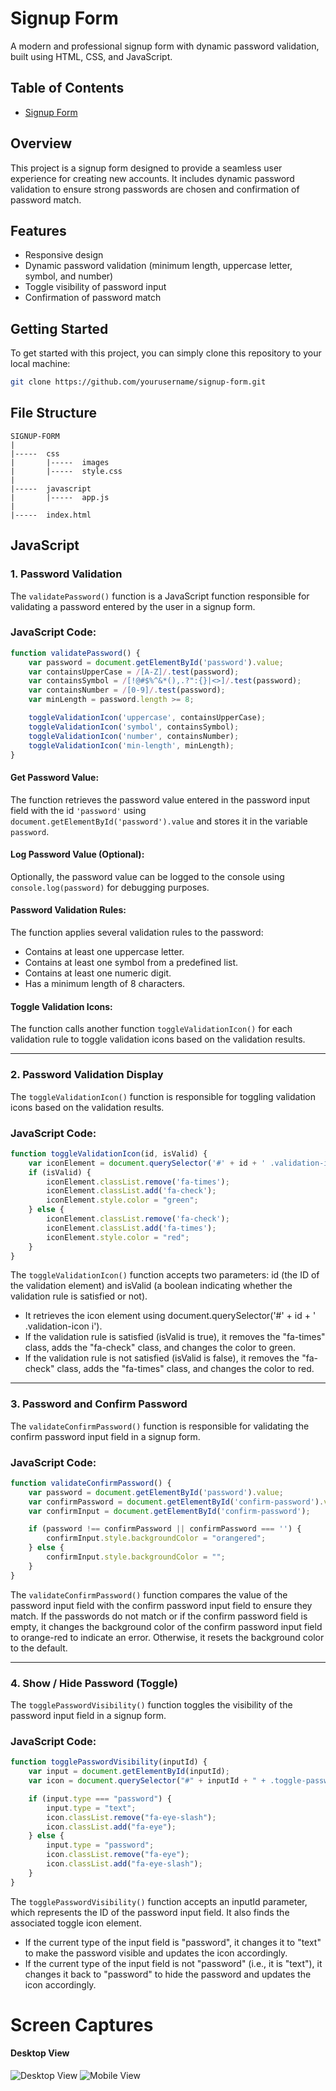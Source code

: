# Signup Form

A modern and professional signup form with dynamic password validation, built using HTML, CSS, and JavaScript.

## Table of Contents

- [Signup Form](#signup-form)

## Overview

This project is a signup form designed to provide a seamless user experience for creating new accounts. It includes dynamic password validation to ensure strong passwords are chosen and confirmation of password match.

## Features

- Responsive design
- Dynamic password validation (minimum length, uppercase letter, symbol, and number)
- Toggle visibility of password input
- Confirmation of password match

## Getting Started

To get started with this project, you can simply clone this repository to your local machine:

```bash
git clone https://github.com/yourusername/signup-form.git
```

## File Structure

```
SIGNUP-FORM
|
|-----  css
|       |-----  images
|       |-----  style.css
|
|-----  javascript
|       |-----  app.js
|
|-----  index.html
```

## JavaScript

### 1. Password Validation
The `validatePassword()` function is a JavaScript function responsible for validating a password entered by the user in a signup form.

### JavaScript Code:
```javascript
function validatePassword() {
    var password = document.getElementById('password').value;
    var containsUpperCase = /[A-Z]/.test(password);
    var containsSymbol = /[!@#$%^&*(),.?":{}|<>]/.test(password);
    var containsNumber = /[0-9]/.test(password);
    var minLength = password.length >= 8;

    toggleValidationIcon('uppercase', containsUpperCase);
    toggleValidationIcon('symbol', containsSymbol);
    toggleValidationIcon('number', containsNumber);
    toggleValidationIcon('min-length', minLength);
}
```

#### Get Password Value:
The function retrieves the password value entered in the password input field with the id `'password'` using `document.getElementById('password').value` and stores it in the variable `password`.

#### Log Password Value (Optional):
Optionally, the password value can be logged to the console using `console.log(password)` for debugging purposes.

#### Password Validation Rules:
The function applies several validation rules to the password:
- Contains at least one uppercase letter.
- Contains at least one symbol from a predefined list.
- Contains at least one numeric digit.
- Has a minimum length of 8 characters.

#### Toggle Validation Icons:
The function calls another function `toggleValidationIcon()` for each validation rule to toggle validation icons based on the validation results.

---
### 2. Password Validation Display
The `toggleValidationIcon()` function is responsible for toggling validation icons based on the validation results.

### JavaScript Code:
```javascript
function toggleValidationIcon(id, isValid) {
    var iconElement = document.querySelector('#' + id + ' .validation-icon i');
    if (isValid) {
        iconElement.classList.remove('fa-times');
        iconElement.classList.add('fa-check');
        iconElement.style.color = "green";
    } else {
        iconElement.classList.remove('fa-check');
        iconElement.classList.add('fa-times');
        iconElement.style.color = "red";
    }
}
```
The `toggleValidationIcon()` function accepts two parameters: id (the ID of the validation element) and isValid (a boolean indicating whether the validation rule is satisfied or not).
- It retrieves the icon element using document.querySelector('#' + id + ' .validation-icon i').
- If the validation rule is satisfied (isValid is true), it removes the "fa-times" class, adds the "fa-check" class, and changes the color to green.
- If the validation rule is not satisfied (isValid is false), it removes the "fa-check" class, adds the "fa-times" class, and changes the color to red.

---
### 3. Password and Confirm Password
The `validateConfirmPassword()` function is responsible for validating the confirm password input field in a signup form.

### JavaScript Code:
```javascript
function validateConfirmPassword() {
    var password = document.getElementById('password').value;
    var confirmPassword = document.getElementById('confirm-password').value;
    var confirmInput = document.getElementById('confirm-password');

    if (password !== confirmPassword || confirmPassword === '') {
        confirmInput.style.backgroundColor = "orangered";
    } else {
        confirmInput.style.backgroundColor = "";
    }
}
```

The `validateConfirmPassword()` function compares the value of the password input field with the confirm password input field to ensure they match. If the passwords do not match or if the confirm password field is empty, it changes the background color of the confirm password input field to orange-red to indicate an error. Otherwise, it resets the background color to the default.

---
### 4. Show / Hide Password (Toggle)
The `togglePasswordVisibility()` function toggles the visibility of the password input field in a signup form.

### JavaScript Code:

```javascript
function togglePasswordVisibility(inputId) {
    var input = document.getElementById(inputId);
    var icon = document.querySelector("#" + inputId + " + .toggle-password");

    if (input.type === "password") {
        input.type = "text";
        icon.classList.remove("fa-eye-slash");
        icon.classList.add("fa-eye");
    } else {
        input.type = "password";
        icon.classList.remove("fa-eye");
        icon.classList.add("fa-eye-slash");
    }
}
```

The `togglePasswordVisibility()` function accepts an inputId parameter, which represents the ID of the password input field. It also finds the associated toggle icon element.
- If the current type of the input field is "password", it changes it to "text" to make the password visible and updates the icon accordingly.
- If the current type of the input field is not "password" (i.e., it is "text"), it changes it back to "password" to hide the password and updates the icon accordingly.


# Screen Captures
#### Desktop View

![Desktop View](/css/images/desktop%20view.png)
![Mobile View](/css/images/mobile%20view.jpg)
